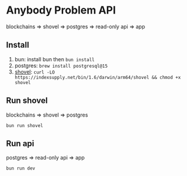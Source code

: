 # Anybody Problem API

blockchains => shovel => postgres => read-only api => app

## Install

1. bun: install bun then `bun install`
2. postgres: `brew install postgresql@15`
3. [shovel](https://www.indexsupply.com/shovel/docs/#install): `curl -LO https://indexsupply.net/bin/1.6/darwin/arm64/shovel && chmod +x shovel`

## Run shovel

blockchains => shovel => postgres

`bun run shovel`

## Run api

postgres => read-only api => app

`bun run dev`
